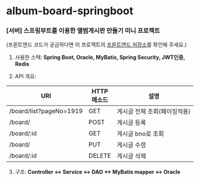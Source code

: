 # album-board-springboot
### [서버] 스프링부트를 이용한 앨범게시판 만들기 미니 프로젝트

(프론트엔드 코드가 궁금하다면 이 프로젝트의 [프론트엔드 저장소](https://github.com/heejaykong/album-board-vue)를 확인해 주세요.)

1. 사용한 스택: **Spring Boot, Oracle, MyBatis, Spring Security, JWT인증, Redis**

2. API 개요:
<table>
  <thead>
    <tr>
      <th>URI</th>
      <th>HTTP<br/>메소드</th>
      <th>설명</th>
    </tr>
  </thead>
  <tbody>
    <tr>
      <td>/board/list?pageNo=1919</td>
      <td>GET</td>
      <td>게시글 전체 조회(페이징적용)</td>
    </tr>
    <tr>
      <td>/board/</td>
      <td>POST</td>
      <td>게시글 등록</td>
    </tr>
    <tr>
      <td>/board/:id</td>
      <td>GET</td>
      <td>게시글 bno로 조회</td>
    </tr>
    <tr>
      <td>/board/</td>
      <td>PUT</td>
      <td>게시글 수정</td>
    </tr>
    <tr>
      <td>/board/:id</td>
      <td>DELETE</td>
      <td>게시글 삭제</td>
    </tr>
  </tbody>
</table>

3. 구조: **Controller <-> Service <-> DAO <-> MyBatis mapper <-> Oracle**
